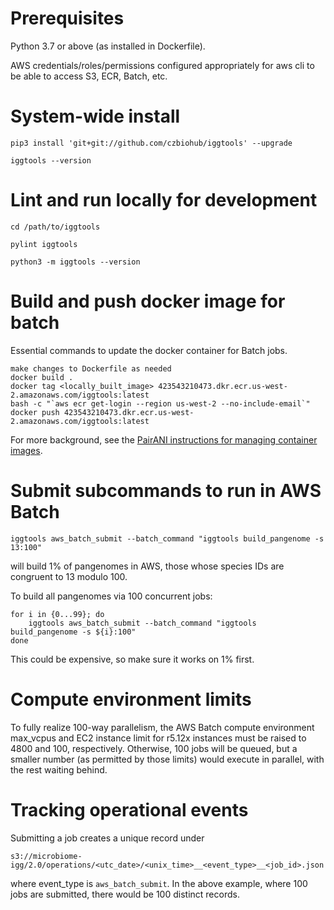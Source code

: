 # Prerequisites

Python 3.7 or above (as installed in Dockerfile).

AWS credentials/roles/permissions configured appropriately for aws cli to be able to access S3, ECR, Batch, etc.


# System-wide install

```
pip3 install 'git+git://github.com/czbiohub/iggtools' --upgrade

iggtools --version
```

# Lint and run locally for development

```
cd /path/to/iggtools

pylint iggtools

python3 -m iggtools --version
```

# Build and push docker image for batch

Essential commands to update the docker container for Batch jobs.

```
make changes to Dockerfile as needed
docker build .
docker tag <locally_built_image> 423543210473.dkr.ecr.us-west-2.amazonaws.com/iggtools:latest
bash -c "`aws ecr get-login --region us-west-2 --no-include-email`"
docker push 423543210473.dkr.ecr.us-west-2.amazonaws.com/iggtools:latest
```

For more background, see the [PairANI instructions for managing container images](https://github.com/czbiohub/pairani/wiki#managing-container-images).


# Submit subcommands to run in AWS Batch

```
iggtools aws_batch_submit --batch_command "iggtools build_pangenome -s 13:100"
```
will build 1% of pangenomes in AWS, those whose species IDs are congruent to 13 modulo 100.

To build all pangenomes via 100 concurrent jobs:
```
for i in {0...99}; do
    iggtools aws_batch_submit --batch_command "iggtools build_pangenome -s ${i}:100"
done
```
This could be expensive, so make sure it works on 1% first.

# Compute environment limits

To fully realize 100-way parallelism, the AWS Batch compute environment max_vcpus and EC2 instance limit for r5.12x instances must be raised to 4800 and 100, respectively.  Otherwise, 100 jobs will be queued, but a smaller number (as permitted by those limits) would execute in parallel, with the rest waiting behind.

# Tracking operational events

Submitting a job creates a unique record under
```
s3://microbiome-igg/2.0/operations/<utc_date>/<unix_time>__<event_type>__<job_id>.json
```
where event_type is `aws_batch_submit`.  In the above example, where 100 jobs are submitted, there would be 100 distinct records.